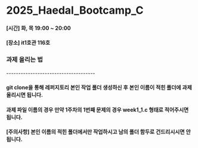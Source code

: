 # 2025_Haedal_Bootcamp_C
<h4> [시간] 화, 목 19:00 ~ 20:00 </h4>
<h4> [장소] it1호관 116호 </h4>

### 과제 올리는 법
<div>-------------------------------------</div>
<h4>git clone을 통해 레퍼지토리 본인 작업 폴더 생성하신 후 본인 이름이 적힌 폴더에 과제 올리시면 됩니다.</h4>
<h4>과제 파일 이름의 경우 만약 1주차의 1번째 문제의 경우 week1_1.c 형태로 적어주시면 됩니다.</h4>
<h4>[주의사항] 본인 이름의 적힌 폴더에서만 작업하시고 남의 폴더 함두로 건드리시시면 안됩니다.</h4>
